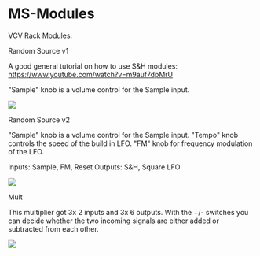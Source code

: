 # MS-Modules
VCV Rack Modules: 


Random Source v1

A good general tutorial on how to use S&H modules:
https://www.youtube.com/watch?v=m9auf7dpMrU

"Sample" knob is a volume control for the Sample input.



![](https://github.com/Phal-anx/MS-Modules/blob/master/Image/Random%20Source%20v1.png)


Random Source v2

"Sample" knob is a volume control for the Sample input.
"Tempo" knob controls the speed of the build in LFO.
"FM" knob for frequency modulation of the LFO.

Inputs: Sample, FM, Reset
Outputs: S&H, Square LFO

![](https://github.com/Phal-anx/MS-Modules/blob/master/Image/Random%20Source%20v2.png)


Mult

This multiplier got 3x 2 inputs and 3x 6 outputs.
With the +/- switches you can decide whether the two incoming signals are either added or subtracted from each other.

![](https://github.com/Phal-anx/MS-Modules/blob/master/Image/Mult.png)

